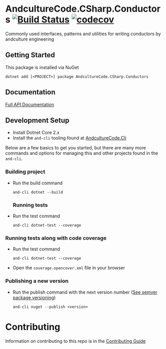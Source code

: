 # AndcultureCode.CSharp.Conductors [![Build Status](https://travis-ci.org/AndcultureCode/AndcultureCode.CSharp.Conductors.svg?branch=master)](https://travis-ci.org/AndcultureCode/AndcultureCode.CSharp.Conductors) [![codecov](https://codecov.io/gh/AndcultureCode/AndcultureCode.CSharp.Conductors/branch/master/graph/badge.svg)](https://codecov.io/gh/AndcultureCode/AndcultureCode.CSharp.Conductors)
Commonly used interfaces, patterns and utilities for writing conductors by andculture engineering

## Getting Started
This package is installed via NuGet
```
dotnet add [<PROJECT>] package AndcultureCode.CSharp.Conductors
```

## Documentation

[Full API Documentation](src/AndcultureCode.CSharp.Conductors/AndcultureCode.CSharp.Conductors.md)


## Development Setup

* Install Dotnet Core 2.x
* Install the `and-cli` tooling found at [AndcultureCode.Cli](https://github.com/AndcultureCode/AndcultureCode.Cli)

Below are a few basics to get you started, but there are many more commands and options for managing this and other projects found in the `and-cli`.

### Building project
* Run the build command
    ```
    and-cli dotnet --build
    ```

    ### Running tests
* Run the test command
    ```
    and-cli dotnet-test --coverage
    ```

### Running tests along with code coverage
* Run the test command
    ```
    and-cli dotnet-test --coverage
    ```
* Open the `coverage.opencover.xml` file in your browser

### Publishing a new version
* Run the publish command with the next version number ([See semver package versioning](https://docs.microsoft.com/en-us/nuget/concepts/package-versioning))
    ```
    and-cli nuget --publish <version>
    ```

Contributing
======

Information on contributing to this repo is in the [Contributing Guide](CONTRIBUTING.md)
